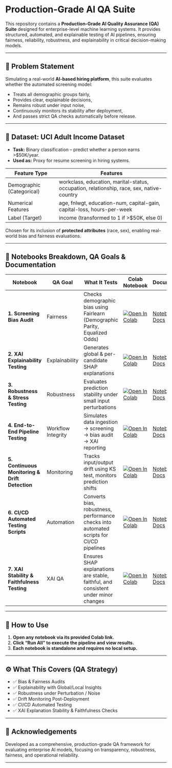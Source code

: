 # Production-Grade AI QA Suite

This repository contains a **Production-Grade AI Quality Assurance (QA) Suite** designed for enterprise-level machine learning systems. It provides structured, automated, and explainable testing of AI pipelines, ensuring fairness, reliability, robustness, and explainability in critical decision-making models.

---

## 🎯 Problem Statement

Simulating a real-world **AI-based hiring platform**, this suite evaluates whether the automated screening model:
- Treats all demographic groups fairly,
- Provides clear, explainable decisions,
- Remains robust under input noise,
- Continuously monitors its stability after deployment,
- And passes strict QA checks automatically before release.

---

## 📂 Dataset: UCI Adult Income Dataset

- **Task:** Binary classification – predict whether a person earns >$50K/year.
- **Used as:** Proxy for resume screening in hiring systems.

| Feature Type           | Features |
|------------------------|----------|
| Demographic (Categorical) | workclass, education, marital-status, occupation, relationship, race, sex, native-country |
| Numerical Features        | age, fnlwgt, education-num, capital-gain, capital-loss, hours-per-week |
| Label (Target)            | income (transformed to 1 if >$50K, else 0) |

Chosen for its inclusion of **protected attributes** (race, sex), enabling real-world bias and fairness evaluations.

---

## 📁 Notebooks Breakdown, QA Goals & Documentation

| Notebook | QA Goal | What It Tests | Colab Notebook | Documentation |
|----------|---------|---------------|-----------------|----------------|
| **1. Screening Bias Audit** | Fairness | Checks demographic bias using Fairlearn (Demographic Parity, Equalized Odds) | [![Open In Colab](https://colab.research.google.com/assets/colab-badge.svg)](https://colab.research.google.com/drive/1vQ2EXvQa_euGTQ_Eq1iR8GPeqd73Ye7G#scrollTo=pEj5SNGUReuk) | [Notebook 1 Docs](https://docs.google.com/document/d/1XaeJNE07-tbkDrFUP4D_KudeUT_sVPnmFVNF3DMpVt4/edit) |
| **2. XAI Explainability Testing** | Explainability | Generates global & per-candidate SHAP explanations | [![Open In Colab](https://colab.research.google.com/assets/colab-badge.svg)](https://colab.research.google.com/drive/1kLDLiAzXlic7ylHMiRnxxW6xPXyBhcKB) | [Notebook 2 Docs](https://docs.google.com/document/d/1D3n5x0FidnVHZvZgUPZsUoah9lSVkj3xrPy0CgXJ64k/edit) |
| **3. Robustness & Stress Testing** | Robustness | Evaluates prediction stability under small input perturbations | [![Open In Colab](https://colab.research.google.com/assets/colab-badge.svg)](https://colab.research.google.com/drive/1XlVo-so3PR3Lk24kB5XckQK85zrm99Ii) | [Notebook 3 Docs](https://docs.google.com/document/d/11GmSu8J6RuTixpupezEhNk_nBz5dU0Z6SaIeBfMYOEc/edit) |
| **4. End-to-End Pipeline Testing** | Workflow Integrity | Simulates data ingestion → screening → bias audit → XAI reporting | [![Open In Colab](https://colab.research.google.com/assets/colab-badge.svg)](https://colab.research.google.com/drive/1gQFYKONRacg9QH_mhGef_hLZbp4QVFb0) | [Notebook 4 Docs](https://docs.google.com/document/d/16deNi0SLixscYdgcJfxXDCI6xKInmoiJWpX4saZn0_g/edit) |
| **5. Continuous Monitoring & Drift Detection** | Monitoring | Tracks input/output drift using KS test, monitors prediction shifts | [![Open In Colab](https://colab.research.google.com/assets/colab-badge.svg)](https://colab.research.google.com/drive/1Bs4J6dx_VQ15mIXx7kwkTkcQfbXBkA6t) | [Notebook 5 Docs](https://docs.google.com/document/d/1_xyv4WgjutfLsEkhwHPmeSt9NxA6rC0Oberrp79X_Yo/edit) |
| **6. CI/CD Automated Testing Scripts** | Automation | Converts bias, robustness, performance checks into automated scripts for CI/CD pipelines | [![Open In Colab](https://colab.research.google.com/assets/colab-badge.svg)](https://colab.research.google.com/drive/1V7jc9G0ZlBOc1z0p8ZV9jXPiq_xXJ8HH) | [Notebook 6 Docs](https://docs.google.com/document/d/1XIb7B_YL-xtaD0PFXnqsvSN73sE7-C2Zp0XJFTlirvM/edit) |
| **7. XAI Stability & Faithfulness Testing** | XAI QA | Ensures SHAP explanations are stable, faithful, and consistent under minor changes | [![Open In Colab](https://colab.research.google.com/assets/colab-badge.svg)](https://colab.research.google.com/drive/1hdOxIEVqnk2Ya8a9SAIuMJbpSLnCp49_) | [Notebook 7 Docs](https://docs.google.com/document/d/187AEiGEmfE949T0BS0XdwdUSmBHDozJDcmA-4riAMsg/edit) |


---

## 🚀 How to Use

1. **Open any notebook via its provided Colab link.**
2. **Click “Run All” to execute the pipeline and view results.**
3. **Each notebook is standalone and requires no local setup.**

---

## ⚙️ What This Covers (QA Strategy)

- ✅ Bias & Fairness Audits  
- ✅ Explainability with Global/Local Insights  
- ✅ Robustness under Perturbation / Noise  
- ✅ Drift Monitoring Post-Deployment  
- ✅ CI/CD Automated Testing  
- ✅ XAI Explanation Stability & Faithfulness Checks  

---


## 📢 Acknowledgements

Developed as a comprehensive, production-grade QA framework for evaluating enterprise AI models, focusing on transparency, robustness, fairness, and operational reliability.

---
